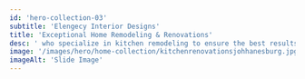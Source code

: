```yaml
---
id: 'hero-collection-03'
subtitle: 'Elengecy Interior Designs'
title: 'Exceptional Home Remodeling & Renovations'
desc: ' who specialize in kitchen remodeling to ensure the best results. Proper planning and attention to detail are essential for a successful kitchen renovation When undertaking a kitchen renovation project, hiring a qualified and reputable kitchen renovation contractor is crucial to ensure the success of your project .Let's Discuss Your Next Project'
image: '/images/hero/home-collection/kitchenrenovationsjohhanesburg.jpg'
imageAlt: 'Slide Image'
---
```

